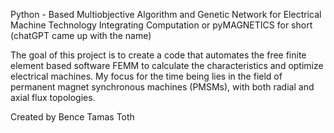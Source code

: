 Python - Based Multiobjective Algorithm and Genetic Network for Electrical Machine Technology Integrating Computation
or pyMAGNETICS for short
(chatGPT came up with the name)

The goal of this project is to create a code that automates the free finite element based software FEMM to calculate the characteristics and optimize electrical machines.
My focus for the time being lies in the field of permanent magnet synchronous machines (PMSMs), with both radial and axial flux topologies.

Created by Bence Tamas Toth